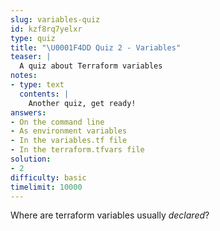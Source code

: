 ```yaml
---
slug: variables-quiz
id: kzf8rq7yelxr
type: quiz
title: "\U0001F4DD Quiz 2 - Variables"
teaser: |
  A quiz about Terraform variables
notes:
- type: text
  contents: |
    Another quiz, get ready!
answers:
- On the command line
- As environment variables
- In the variables.tf file
- In the terraform.tfvars file
solution:
- 2
difficulty: basic
timelimit: 10000
---
```

Where are terraform variables usually *declared*?
